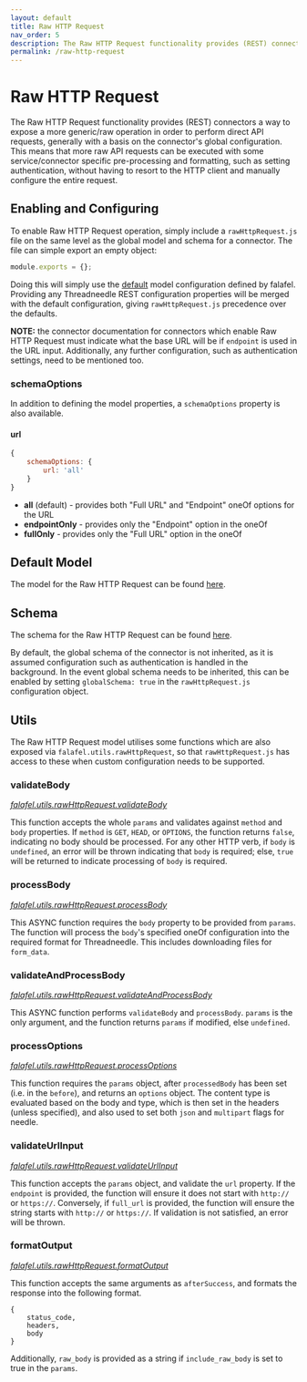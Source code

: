 ```yaml
---
layout: default
title: Raw HTTP Request
nav_order: 5
description: The Raw HTTP Request functionality provides (REST) connectors a way to expose a more generic/raw operation in order to perform direct API requests
permalink: /raw-http-request
---
```


# Raw HTTP Request
The Raw HTTP Request functionality provides (REST) connectors a way to expose a more generic/raw operation in order to perform direct API requests, generally with a basis on the connector's global configuration. This means that more raw API requests can be executed with some service/connector specific pre-processing and formatting, such as setting authentication, without having to resort to the HTTP client and manually configure the entire request.

## Enabling and Configuring
To enable Raw HTTP Request operation, simply include a `rawHttpRequest.js` file on the same level as the global model and schema for a connector. The file can simple export an empty object:
```js
module.exports = {};
```

Doing this will simply use the [default](#default-model) model configuration defined by falafel. Providing any Threadneedle REST configuration properties will be merged with the default configuration, giving `rawHttpRequest.js` precedence over the defaults.

**NOTE:** the connector documentation for connectors which enable Raw HTTP Request must indicate what the base URL will be if `endpoint` is used in the URL input. Additionally, any further configuration, such as authentication settings, need to be mentioned too.

### schemaOptions
In addition to defining the model properties, a `schemaOptions` property is also available.

#### url
```js
{
	schemaOptions: {
		url: 'all'
	}
}
```

- **all** (default) - provides both "Full URL" and "Endpoint" oneOf options for the URL
- **endpointOnly** - provides only the "Endpoint" option in the oneOf
- **fullOnly** - provides only the "Full URL" option in the oneOf


## Default Model
The model for the Raw HTTP Request can be found [here](https://github.com/trayio/falafel/blob/master/lib/rawHttpRequest/rawHttpRequestModel.js).

## Schema
The schema for the Raw HTTP Request can be found [here](https://github.com/trayio/falafel/blob/master/lib/rawHttpRequest/rawHttpRequestSchema.js).

By default, the global schema of the connector is not inherited, as it is assumed configuration such as authentication is handled in the background. In the event global schema needs to be inherited, this can be enabled by setting `globalSchema: true` in the `rawHttpRequest.js` configuration object.

## Utils
The Raw HTTP Request model utilises some functions which are also exposed via `falafel.utils.rawHttpRequest`, so that `rawHttpRequest.js` has access to these when custom configuration needs to be supported.

### validateBody
[*falafel.utils.rawHttpRequest.validateBody*](https://github.com/trayio/falafel/blob/master/lib/rawHttpRequest/validateBody.js)

This function accepts the whole `params` and validates against `method` and `body` properties. If `method` is `GET`, `HEAD`, or `OPTIONS`, the function returns `false`, indicating no body should be processed. For any other HTTP verb, if `body` is `undefined`, an error will be thrown indicating that `body` is required; else, `true` will be returned to indicate processing of `body` is required.

### processBody
[*falafel.utils.rawHttpRequest.processBody*](https://github.com/trayio/falafel/blob/master/lib/rawHttpRequest/processBody.js)

This ASYNC function requires the `body` property to be provided from `params`. The function will process the `body`'s specified oneOf configuration into the required format for Threadneedle. This includes downloading files for `form_data`.

### validateAndProcessBody
[*falafel.utils.rawHttpRequest.validateAndProcessBody*](https://github.com/trayio/falafel/blob/master/lib/rawHttpRequest/validateAndProcessBody.js)

This ASYNC function performs `validateBody` and `processBody`. `params` is the only argument, and the function returns `params` if modified, else `undefined`.

### processOptions
[*falafel.utils.rawHttpRequest.processOptions*](https://github.com/trayio/falafel/blob/master/lib/rawHttpRequest/processOptions.js)

This function requires the `params` object, after `processedBody` has been set (i.e. in the `before`), and returns an `options` object. The content type is evaluated based on the body and type, which is then set in the headers (unless specified), and also used to set both `json` and `multipart` flags for needle.

### validateUrlInput
[*falafel.utils.rawHttpRequest.validateUrlInput*](https://github.com/trayio/falafel/blob/master/lib/rawHttpRequest/validateUrlInput.js)

This function accepts the `params` object, and validate the `url` property. If the `endpoint` is provided, the function will ensure it does not start with `http://` or `https://`. Conversely, if `full_url` is provided, the function will ensure the string starts with `http://` or `https://`. If validation is not satisfied, an error will be thrown.

### formatOutput
[*falafel.utils.rawHttpRequest.formatOutput*](https://github.com/trayio/falafel/blob/master/lib/rawHttpRequest/formatOutput.js)

This function accepts the same arguments as `afterSuccess`, and formats the response into the following format.
```
{
	status_code,
	headers,
	body
}
```
Additionally, `raw_body` is provided as a string if `include_raw_body` is set to true in the `params`.
